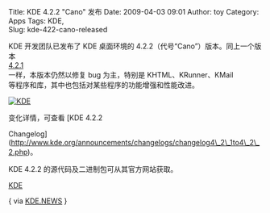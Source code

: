 Title: KDE 4.2.2 "Cano" 发布
Date: 2009-04-03 09:01
Author: toy
Category: Apps
Tags: KDE,  
Slug: kde-422-cano-released

KDE 开发团队已发布了 KDE 桌面环境的
4.2.2（代号“Cano”）版本。同上一个版本  
[4.2.1](http://linuxtoy.org/archives/kde-421-cream-released.html)  
一样，本版本仍然以修复 bug 为主，特别是 KHTML、KRunner、KMail  
等程序和库，其中也包括对某些程序的功能增强和性能改进。

[![KDE](http://i.linuxtoy.org/images/2009/04/kde-desktop-thumb.png)](http://i.linuxtoy.org/images/2009/04/kde-desktop.png)

变化详情，可查看 [KDE 4.2.2  

Changelog](http://www.kde.org/announcements/changelogs/changelog4\_2\_1to4\_2\_2.php)。

KDE 4.2.2 的源代码及二进制包可从其官方网站获取。

[KDE](http://www.kde.org/info/4.2.2.php)

{ via [KDE.NEWS](http://dot.kde.org/2009/04/02/cano-kde-422-out-wild) }
